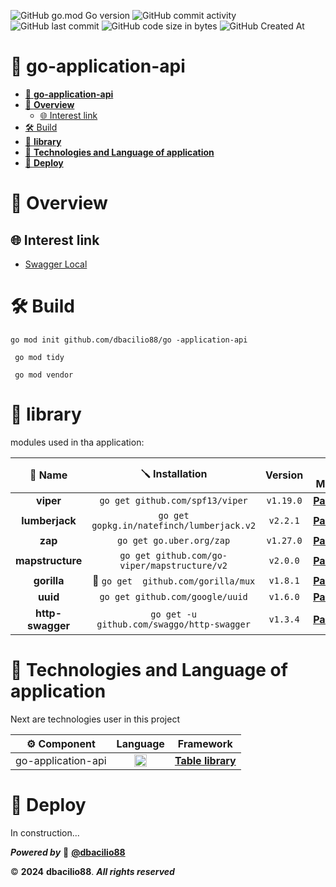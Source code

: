 ![GitHub go.mod Go version](https://img.shields.io/github/go-mod/go-version/dbacilio88/go-application-api)
![GitHub commit activity](https://img.shields.io/github/commit-activity/t/dbacilio88/go-application-api)
![GitHub last commit](https://img.shields.io/github/last-commit/dbacilio88/go-application-api)
![GitHub code size in bytes](https://img.shields.io/github/languages/code-size/dbacilio88/go-application-api)
![GitHub Created At](https://img.shields.io/github/created-at/dbacilio88/go-application-api)

# 🤖 **go-application-api**

<!-- TOC -->
* [🤖 **go-application-api**](#-go-application-api)
* [📖 **Overview**](#-overview)
  * [🌐 Interest link](#-interest-link)
* [🛠️ Build](#-build)
* [🧪 **library**](#-library)
* [🧩 **Technologies and Language of application**](#-technologies-and-language-of-application)
* [🚀 **Deploy**](#-deploy)
<!-- TOC -->

# 📖 **Overview**

## 🌐 Interest link

* [Swagger Local](http://localhost:8001/swagger/index.html)

# 🛠️ Build

```shell
go mod init github.com/dbacilio88/go -application-api
```

```shell
 go mod tidy
```

```shell
 go mod vendor
```

# 🧪 **library**

modules used in tha application:

|     📄 Name      |               🪛 Installation                |  Version  |                               📦 Module                               |                       🪼 GitHub                        |
|:----------------:|:--------------------------------------------:|:---------:|:---------------------------------------------------------------------:|:------------------------------------------------------:|
|    **viper**     |       `go get github.com/spf13/viper`        | `v1.19.0` |       [**Package**](https://pkg.go.dev/github.com/spf13/viper)        |        [GitHub](https://github.com/spf13/viper)        |
|  **lumberjack**  |  `go get gopkg.in/natefinch/lumberjack.v2`   | `v2.2.1`  |  [**Package**](https://pkg.go.dev/gopkg.in/natefinch/lumberjack.v2)   | [**GitHub**](https://github.com/natefinch/lumberjack)  |
|     **zap**      |           `go get go.uber.org/zap`           | `v1.27.0` |           [**Package**](https://pkg.go.dev/go.uber.org/zap)           |      [**GitHub**](https://github.com/uber-go/zap)      |
| **mapstructure** | `go get github.com/go-viper/mapstructure/v2` | `v2.0.0`  | [**Package**](https://pkg.go.dev/github.com/go-viper/mapstructure/v2) | [**GitHub**](https://github.com/go-viper/mapstructure) |
|   **gorilla**    |     🐒 `go get  github.com/gorilla/mux`      | `v1.8.1`  |       [**Package**](https://pkg.go.dev/github.com/gorilla/mux)        |      [**GitHub**](https://github.com/gorilla/mux)      |
|     **uuid**     |       `go get github.com/google/uuid`        | `v1.6.0`  |       [**Package**](https://pkg.go.dev/github.com/google/uuid)        |      [**GitHub**](https://github.com/google/uuid)      |
| **http-swagger** |  `go get -u github.com/swaggo/http-swagger`  | `v1.3.4`  |   [**Package**](https://pkg.go.dev/github.com/swaggo/http-swagger)    |  [**GitHub**](https://github.com/swaggo/http-swagger)  |

# 🧩 **Technologies and Language of application**

Next are technologies user in this project

|    ⚙️ Component    |                                  Language                                   |           Framework            |
|:------------------:|:---------------------------------------------------------------------------:|:------------------------------:|
| go-application-api | <img src="https://go.dev/images/favicon-gopher.svg" width="20" height="20"> | [**Table library**](#-library) |

# 🚀 **Deploy**

In construction...

**_Powered by_** 👻 [**@dbacilio88**](https://github.com/dbacilio88)

©️ **2024** **dbacilio88**. **_All rights reserved_** 
